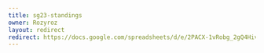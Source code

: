 ```yaml
---
title: sg23-standings
owner: Rozyroz
layout: redirect
redirect: https://docs.google.com/spreadsheets/d/e/2PACX-1vRobg_2gQ4HivSj9gFNMnlLwU8aiubrPNJ2AjNd6OACqeUhk0l0PW9oDP_WMrjw2yjXhYwokKNM-SOQ/pubhtml
---
```

